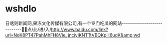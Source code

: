 # wshdlo
日喀则新闻网,果冻文化传媒有限公司,有一个专门吃瓜的网站----------------------------🔩🔩点/此/进/入/http://www.baidu.com/link?url=NoK8PT47PahMhFH8Vie_jnciyIKNTTtVBQKpill6udK&amp;wd
